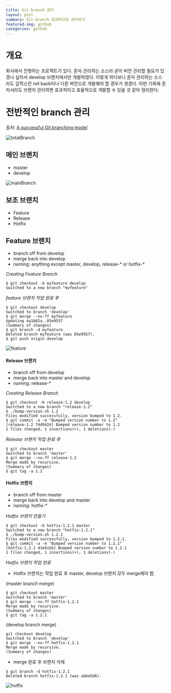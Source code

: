 ```yaml
---
title: Git branch 관리
layout: post
summary: Git branch 효과적으로 관리하기
featured-img: github
categories: github
---
```

# 개요

회사에서 진행하는 프로젝트가 있다. 혼자 관리하는 소스라 굳이 버전 관리할 필요가 있겠나 싶어서 develop 브랜치에서만 개발하였다. 이렇게 하다보니 혼자 관리하는 소스라도 갑작스런 roll back이나 다른 버전으로 개발해야 할 경우가 생겼다. 이번 기회에 혼자서라도 브랜치 관리하면 효과적이고 효율적으로 개발할 수 있을 것 같아 정리한다.

# 전반적인 branch 관리

출처: [A successful Git branching model](https://nvie.com/posts/a-successful-git-branching-model/)

![totalBranch](https://gmlwjd9405.github.io/images/types-of-git-branch/total-branch.png)


## 메인 브랜치
- master
- develop

![mainBranch](https://nvie.com/img/main-branches@2x.png)

## 보조 브랜치
- Feature
- Release
- Hotfix

## Feature 브랜치
- branch off from develop
- merge back into develop
- naming: anything except master, develop, release-* or hotfix-*

*Creating Feature Branch*
~~~
$ git checkout -b myfeature develop
Switched to a new branch "myfeature"
~~~

*feature 브랜치 작업 완료 후*
~~~
$ git checkout develop
Switched to branch 'develop'
$ git merge --no-ff myfeature
Updating ea1b82a..05e9557
(Summary of changes)
$ git branch -d myfeature
Deleted branch myfeature (was 05e9557).
$ git push origin develop
~~~


![feature](https://nvie.com/img/fb@2x.png)

#### Release 브랜치
- branch off from develop
- merge back into master and develop
- naming: release-*

*Creating Release Branch*
~~~
$ git checkout -b release-1.2 develop
Switched to a new branch "release-1.2"
$ ./bump-version.sh 1.2
Files modified successfully, version bumped to 1.2.
$ git commit -a -m "Bumped version number to 1.2"
[release-1.2 74d9424] Bumped version number to 1.2
1 files changed, 1 insertions(+), 1 deletions(-)
~~~

*Release 브랜치 작업 완료 후*
~~~
$ git checkout master
Switched to branch 'master'
$ git merge --no-ff release-1.2
Merge made by recursive.
(Summary of changes)
$ git tag -a 1.2
~~~

#### Hotfix 브랜치
- branch off from master
- merge back into develop and master
- naming: hotfix-*

*Hotfix 브랜치 만들기*
~~~
$ git checkout -b hotfix-1.2.1 master
Switched to a new branch "hotfix-1.2.1"
$ ./bump-version.sh 1.2.1
Files modified successfully, version bumped to 1.2.1.
$ git commit -a -m "Bumped version number to 1.2.1"
[hotfix-1.2.1 41e61bb] Bumped version number to 1.2.1
1 files changed, 1 insertions(+), 1 deletions(-)
~~~

*Hotfix 브랜치 작업 완료*
- Hotfix 브랜치는 작업 완료 후 master, develop 브랜치 모두 merge해야 함.

(master branch merge)
~~~
$ git checkout master
Switched to branch 'master'
$ git merge --no-ff hotfix-1.2.1
Merge made by recursive.
(Summary of changes)
$ git tag -a 1.2.1
~~~

(develop branch merge)
~~~
git checkout develop
Switched to branch 'develop'
$ git merge --no-ff hotfix-1.2.1
Merge made by recursive.
(Summary of changes)
~~~

- merge 완료 후 브랜치 삭제
~~~
$ git branch -d hotfix-1.2.1
Deleted branch hotfix-1.2.1 (was abbe5d6).
~~~

![hotfix](https://nvie.com/img/hotfix-branches@2x.png)
